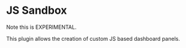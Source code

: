 # JS Sandbox

Note this is EXPERIMENTAL.

This plugin allows the creation of custom JS based dashboard panels.
